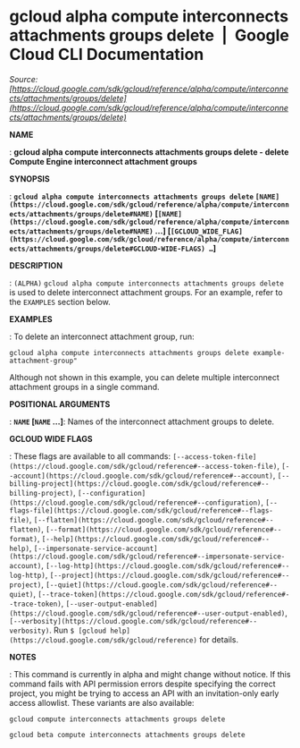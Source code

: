 # gcloud alpha compute interconnects attachments groups delete  |  Google Cloud CLI Documentation

*Source: [https://cloud.google.com/sdk/gcloud/reference/alpha/compute/interconnects/attachments/groups/delete](https://cloud.google.com/sdk/gcloud/reference/alpha/compute/interconnects/attachments/groups/delete)*

**NAME**

: **gcloud alpha compute interconnects attachments groups delete - delete Compute Engine interconnect attachment groups**

**SYNOPSIS**

: **`gcloud alpha compute interconnects attachments groups delete` `[NAME](https://cloud.google.com/sdk/gcloud/reference/alpha/compute/interconnects/attachments/groups/delete#NAME)` [`[NAME](https://cloud.google.com/sdk/gcloud/reference/alpha/compute/interconnects/attachments/groups/delete#NAME)` …] [`[GCLOUD_WIDE_FLAG](https://cloud.google.com/sdk/gcloud/reference/alpha/compute/interconnects/attachments/groups/delete#GCLOUD-WIDE-FLAGS) …`]**

**DESCRIPTION**

: `(ALPHA)` `gcloud alpha compute interconnects attachments groups
delete` is used to delete interconnect attachment groups.
For an example, refer to the `EXAMPLES` section below.

**EXAMPLES**

: To delete an interconnect attachment group, run:

```
gcloud alpha compute interconnects attachments groups delete example-attachment-group"
```

Although not shown in this example, you can delete multiple interconnect
attachment groups in a single command.

**POSITIONAL ARGUMENTS**

: **`NAME` [`NAME` …]**:
Names of the interconnect attachment groups to delete.

**GCLOUD WIDE FLAGS**

: These flags are available to all commands: `[--access-token-file](https://cloud.google.com/sdk/gcloud/reference#--access-token-file)`,
`[--account](https://cloud.google.com/sdk/gcloud/reference#--account)`, `[--billing-project](https://cloud.google.com/sdk/gcloud/reference#--billing-project)`,
`[--configuration](https://cloud.google.com/sdk/gcloud/reference#--configuration)`,
`[--flags-file](https://cloud.google.com/sdk/gcloud/reference#--flags-file)`,
`[--flatten](https://cloud.google.com/sdk/gcloud/reference#--flatten)`, `[--format](https://cloud.google.com/sdk/gcloud/reference#--format)`, `[--help](https://cloud.google.com/sdk/gcloud/reference#--help)`, `[--impersonate-service-account](https://cloud.google.com/sdk/gcloud/reference#--impersonate-service-account)`,
`[--log-http](https://cloud.google.com/sdk/gcloud/reference#--log-http)`,
`[--project](https://cloud.google.com/sdk/gcloud/reference#--project)`, `[--quiet](https://cloud.google.com/sdk/gcloud/reference#--quiet)`, `[--trace-token](https://cloud.google.com/sdk/gcloud/reference#--trace-token)`, `[--user-output-enabled](https://cloud.google.com/sdk/gcloud/reference#--user-output-enabled)`,
`[--verbosity](https://cloud.google.com/sdk/gcloud/reference#--verbosity)`.
Run `$ [gcloud help](https://cloud.google.com/sdk/gcloud/reference)` for details.

**NOTES**

: This command is currently in alpha and might change without notice. If this
command fails with API permission errors despite specifying the correct project,
you might be trying to access an API with an invitation-only early access
allowlist. These variants are also available:

```
gcloud compute interconnects attachments groups delete
```

```
gcloud beta compute interconnects attachments groups delete
```